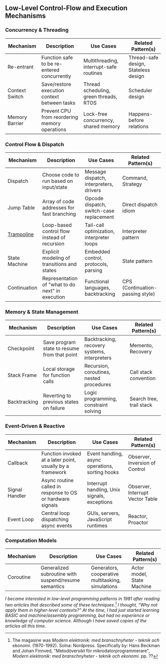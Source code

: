 
## Low-Level Control-Flow and Execution Mechanisms



### Concurrency & Threading
| Mechanism       | Description                                                            | Use Cases                                            | Related Pattern(s)                     |
|-----------------|------------------------------------------------------------------------|------------------------------------------------------|-----------------------------------------|
| Re-entrant      | Function safe to be re-entered concurrently                            | Multithreading, interrupt-safe routines              | Thread-safe design, Stateless design    |
| Context Switch  | Save/restore execution context between tasks                           | Thread scheduling, green threads, RTOS               | Scheduler design                        |
| Memory Barrier  | Prevent CPU from reordering memory operations                          | Lock-free concurrency, shared memory                 | Happens-before relations                |

### Control Flow & Dispatch
| Mechanism       | Description                                                            | Use Cases                                            | Related Pattern(s)                     |
|-----------------|------------------------------------------------------------------------|------------------------------------------------------|-----------------------------------------|
| Dispatch        | Choose code to run based on input/state                                | Message dispatch, interpreters, drivers              | Command, Strategy                        |
| Jump Table      | Array of code addresses for fast branching                             | Opcode dispatch, switch-case replacement             | Direct dispatch idiom                   |
| [Trampoline](./trampoline/)      | Loop-based control flow instead of recursion                           | Tail-call optimization, interpreter loops            | Interpreter pattern                     |
| State Machine   | Explicit modeling of transitions and states                            | Embedded control, protocols, parsing                 | State pattern                           |
| Continuation    | Representation of "what to do next" in execution                       | Functional languages, backtracking                   | CPS (Continuation-passing style)        |

### Memory & State Management
| Mechanism       | Description                                                            | Use Cases                                            | Related Pattern(s)                     |
|-----------------|------------------------------------------------------------------------|------------------------------------------------------|-----------------------------------------|
| Checkpoint      | Save program state to resume from that point                           | Backtracking, recovery systems, interpreters         | Memento, Recovery                       |
| Stack Frame     | Local storage for function calls                                        | Recursion, coroutines, nested procedures             | Call stack convention                   |
| Backtracking    | Reverting to previous states on failure                                | Logic programming, constraint solving                | Search tree, trail stack                |

### Event-Driven & Reactive
| Mechanism       | Description                                                            | Use Cases                                            | Related Pattern(s)                     |
|-----------------|------------------------------------------------------------------------|------------------------------------------------------|-----------------------------------------|
| Callback        | Function invoked at a later point, usually by a framework              | Event handling, async operations, sorting hooks      | Observer, Inversion of Control          |
| Signal Handler  | Async routine called in response to OS or hardware signals             | Interrupt handling, Unix signals, exceptions         | Observer, Interrupt Vector Table        |
| Event Loop      | Central loop dispatching async events                                  | GUIs, servers, JavaScript runtimes                   | Reactor, Proactor                       |

### Computation Models
| Mechanism       | Description                                                            | Use Cases                                            | Related Pattern(s)                     |
|-----------------|------------------------------------------------------------------------|------------------------------------------------------|-----------------------------------------|
| Coroutine       | Generalized subroutine with suspend/resume semantics                   | Generators, cooperative multitasking, simulations    | Actor model, State Machine              |


*I became interested in low-level programming patterns in 1981 after reading two articles that described
some of these techniques.[^modern] I thought, “Why not apply them in higher-level contexts?” At the time,
I had just started learning BASIC and machine/assembly programming, but had no experience or knowledge
of computer science. Although I have saved copies of the articles all this time.*

[^modern]: The magasine was *Modern elektronik: med branschnyheter - teknik och ekonomi*. (1970-1992).
Solna: Nordpress. Specifically by: Hans Beckman and Johan Finnved, "Metodöversikt för mikrodatorprogrammerare",
*Modern elektronik: med branschnyheter - teknik och ekonomi*. pp. ??
